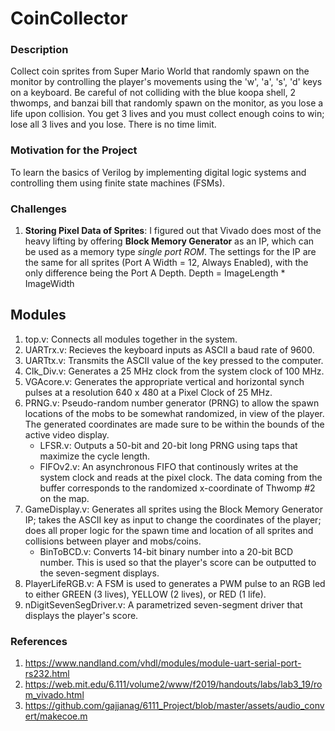 # CoinCollector

### Description
Collect coin sprites from Super Mario World that randomly spawn on the monitor by controlling the player's movements using the 'w', 'a', 's', 'd' keys on a keyboard. 
Be careful of not colliding with the blue koopa shell, 2 thwomps, and banzai bill that randomly spawn on the monitor, as you lose a life upon collision. You get 3 lives and you must collect enough coins to win; lose all 3 lives and you lose. There is no time limit.

### Motivation for the Project
To learn the basics of Verilog by implementing digital logic systems and controlling them using finite state machines (FSMs). 

### Challenges
1.   **Storing Pixel Data of Sprites**: I figured out that Vivado does most of the heavy lifting by offering **Block Memory Generator** as an IP, which can be used as a memory type *single port ROM*. The settings for the IP are the same for all sprites (Port A Width = 12, Always Enabled), with the only difference being the Port A Depth. Depth = ImageLength * ImageWidth 



## Modules
1.  top.v: Connects all modules together in the system.
2.  UARTrx.v: Recieves the keyboard inputs as ASCII a baud rate of 9600.
3.  UARTtx.v: Transmits the ASCII value of the key pressed to the computer.
4.  Clk_Div.v: Generates a 25 MHz clock from the system clock of 100 MHz.
5.  VGAcore.v: Generates the appropriate vertical and horizontal synch pulses at a resolution 640 x 480 at a Pixel Clock of 25 MHz.
6.  PRNG.v: Pseudo-random number generator (PRNG) to allow the spawn locations of the mobs to be somewhat randomized, in view of the player. The generated coordinates are made sure to be within the bounds of the active video display.
    - LFSR.v: Outputs a 50-bit and 20-bit long PRNG using taps that maximize the cycle length.
    - FIFOv2.v: An asynchronous FIFO that continously writes at the system clock and reads at the pixel clock. The data coming from the buffer corresponds to the randomized x-coordinate of Thwomp #2 on the map.
7.  GameDisplay.v: Generates all sprites using the Block Memory Generator IP; takes the ASCII key as input to change the coordinates of the player; does all proper logic for the spawn time and location of all sprites and collisions between player and mobs/coins.
    - BinToBCD.v: Converts 14-bit binary number into a 20-bit BCD number. This is used so that the player's score can be outputted to the seven-segment displays.
9.  PlayerLifeRGB.v: A FSM is used to generates a PWM pulse to an RGB led to either GREEN (3 lives), YELLOW (2 lives), or RED (1 life). 
10.  nDigitSevenSegDriver.v: A parametrized seven-segment driver that displays the player's score.
  


### References
1.  https://www.nandland.com/vhdl/modules/module-uart-serial-port-rs232.html
2.  https://web.mit.edu/6.111/volume2/www/f2019/handouts/labs/lab3_19/rom_vivado.html
3.  https://github.com/gajjanag/6111_Project/blob/master/assets/audio_convert/makecoe.m
